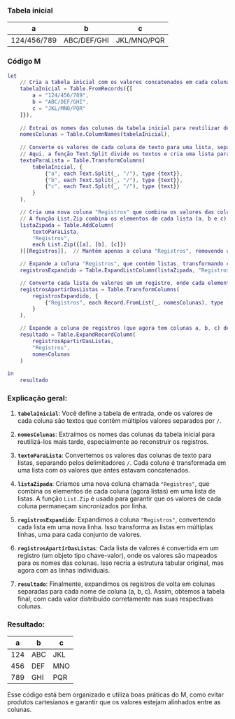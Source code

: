 ### Tabela inicial

| a   | b   | c   |
|-----|-----|-----|
| 124/456/789 | ABC/DEF/GHI | JKL/MNO/PQR |

### Código M

```m
let
    // Cria a tabela inicial com os valores concatenados em cada coluna
    tabelaInicial = Table.FromRecords({[
        a = "124/456/789",
        b = "ABC/DEF/GHI",
        c = "JKL/MNO/PQR"
    ]}),
    
    // Extrai os nomes das colunas da tabela inicial para reutilizar depois
    nomesColunas = Table.ColumnNames(tabelaInicial),
    
    // Converte os valores de cada coluna de texto para uma lista, separando pelo delimitador "/"
    // Aqui, a função Text.Split divide os textos e cria uma lista para cada célula
    textoParaLista = Table.TransformColumns(
        tabelaInicial, {
            {"a", each Text.Split(_, "/"), type {text}},
            {"b", each Text.Split(_, "/"), type {text}},
            {"c", each Text.Split(_, "/"), type {text}}
        }
    ),

    // Cria uma nova coluna "Registros" que combina os valores das colunas 'a', 'b' e 'c' em uma lista de listas
    // A função List.Zip combina os elementos de cada lista (a, b e c) em uma única lista, preservando a ordem
    listaZipada = Table.AddColumn(
        textoParaLista, 
        "Registros", 
        each List.Zip({[a], [b], [c]})
    )[[Registros]],  // Mantém apenas a coluna "Registros", removendo as demais

    // Expande a coluna "Registros", que contém listas, transformando cada item da lista em uma nova linha
    registrosExpandido = Table.ExpandListColumn(listaZipada, "Registros"), 

    // Converte cada lista de valores em um registro, onde cada elemento da lista é associado a um nome de coluna
    registrosApartirDasListas = Table.TransformColumns(
        registrosExpandido, {
            {"Registros", each Record.FromList(_, nomesColunas), type [a=text, b=text, c=text]}
        }
    ), 

    // Expande a coluna de registros (que agora tem colunas a, b, c) de volta em colunas individuais
    resultado = Table.ExpandRecordColumn(
        registrosApartirDasListas, 
        "Registros", 
        nomesColunas
    ) 
    
in
    resultado
```

### Explicação geral:
1. **`tabelaInicial`**: Você define a tabela de entrada, onde os valores de cada coluna são textos que contêm múltiplos valores separados por `/`.
   
2. **`nomesColunas`**: Extraímos os nomes das colunas da tabela inicial para reutilizá-los mais tarde, especialmente ao reconstruir os registros.

3. **`textoParaLista`**: Convertemos os valores das colunas de texto para listas, separando pelos delimitadores `/`. Cada coluna é transformada em uma lista com os valores que antes estavam concatenados.

4. **`listaZipada`**: Criamos uma nova coluna chamada `"Registros"`, que combina os elementos de cada coluna (agora listas) em uma lista de listas. A função `List.Zip` é usada para garantir que os valores de cada coluna permaneçam sincronizados por linha.

5. **`registrosExpandido`**: Expandimos a coluna `"Registros"`, convertendo cada lista em uma nova linha. Isso transforma as listas em múltiplas linhas, uma para cada conjunto de valores.

6. **`registrosApartirDasListas`**: Cada lista de valores é convertida em um registro (um objeto tipo chave-valor), onde os valores são mapeados para os nomes das colunas. Isso recria a estrutura tabular original, mas agora com as linhas individuais.

7. **`resultado`**: Finalmente, expandimos os registros de volta em colunas separadas para cada nome de coluna (a, b, c). Assim, obtemos a tabela final, com cada valor distribuído corretamente nas suas respectivas colunas.

### Resultado:

| a   | b   | c   |
|-----|-----|-----|
| 124 | ABC | JKL |
| 456 | DEF | MNO |
| 789 | GHI | PQR |

Esse código está bem organizado e utiliza boas práticas do M, como evitar produtos cartesianos e garantir que os valores estejam alinhados entre as colunas.
